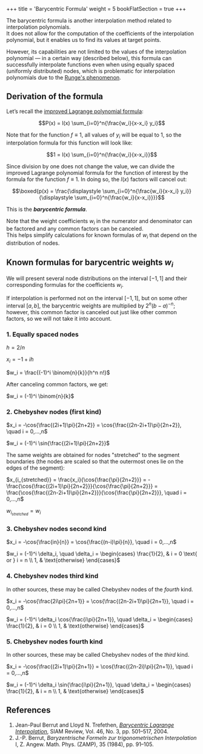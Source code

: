 +++
title = 'Barycentric Formula'
weight = 5
bookFlatSection = true
+++

The barycentric formula is another interpolation method related to interpolation polynomials.\
It does not allow for the computation of the coefficients of the interpolation polynomial, but it enables us to find its values at target points.

However, its capabilities are not limited to the values of the interpolation polynomial — in a certain way (described below), this formula can successfully interpolate functions even when using equally spaced (uniformly distributed) nodes, which is problematic for interpolation polynomials due to the [Runge's phenomenon](https://en.wikipedia.org/wiki/Runge%27s_phenomenon).

## Derivation of the formula

Let’s recall the [improved Lagrange polynomial formula](../polynomials/imp_lagrange.md):

$$P(x) = l(x) \sum_{i=0}^n{\frac{w_i}{x-x_i} y_i}$$

Note that for the function $f \equiv 1$, all values of $y_i$ will be equal to 1, so the interpolation formula for this function will look like:

$$1 = l(x) \sum_{i=0}^n{\frac{w_i}{x-x_i}}$$

Since division by one does not change the value, we can divide the improved Lagrange polynomial formula for the function of interest by the formula for the function $f \equiv 1$. In doing so, the $l(x)$ factors will cancel out:

$$\boxed{p(x) = \frac{\displaystyle \sum_{i=0}^n{\frac{w_i}{x-x_i} y_i}}{\displaystyle \sum_{i=0}^n{\frac{w_i}{x-x_i}}}}$$

This is the ***barycentric formula***.

Note that the weight coefficients $w_i$ in the numerator and denominator can be factored and any common factors can be canceled.\
This helps simplify calculations for known formulas of $w_i$ that depend on the distribution of nodes.

## Known formulas for barycentric weights $w_i$

We will present several node distributions on the interval $[-1, 1]$ and their corresponding formulas for the coefficients $w_i$.

If interpolation is performed not on the interval $[-1, 1]$, but on some other interval $[a, b]$, the barycentric weights are multiplied by $2^n(b-a)^{-n}$; however, this common factor is canceled out just like other common factors, so we will not take it into account.

### 1. Equally spaced nodes

$h = 2/n$

$x_i = -1 + ih$

$w_i = \frac{(-1)^i \binom{n}{k}}{h^n n!}$

After canceling common factors, we get:

$w_i = (-1)^i \binom{n}{k}$

### 2. Chebyshev nodes (first kind)

$x_i = -\cos{\frac{(2i+1)\pi}{2n+2}} = \cos{\frac{(2n-2i+1)\pi}{2n+2}}, \quad i = 0,...,n$

$w_i = (-1)^i \sin{\frac{(2i+1)\pi}{2n+2}}$

The same weights are obtained for nodes "stretched" to the segment boundaries (the nodes are scaled so that the outermost ones lie on the edges of the segment):

$x_{i_{stretched}} = \frac{x_i}{\cos{\frac{\pi}{2n+2}}} = -
\frac{\cos{\frac{(2i+1)\pi}{2n+2}}}{\cos{\frac{\pi}{2n+2}}} = \frac{\cos{\frac{(2n-2i+1)\pi}{2n+2}}}{\cos{\frac{\pi}{2n+2}}}, \quad i = 0,...,n$

$w_{i_{stretched}} = w_i$

### 3. Chebyshev nodes second kind

$x_i = -\cos{\frac{in}{n}} = \cos{\frac{(n-i)\pi}{n}}, \quad i = 0,...,n$

$w_i = (-1)^i \delta_i, \quad \delta_i =
\begin{cases}
	\frac{1}{2}, & i = 0 \text{ or } i = n \\
	1, & \text{otherwise}
\end{cases}$

### 4. Chebyshev nodes third kind

In other sources, these may be called Chebyshev nodes of the *fourth* kind.

$x_i = -\cos{\frac{2i\pi}{2n+1}} = \cos{\frac{(2n-2i+1)\pi}{2n+1}}, \quad i = 0,...,n$

$w_i = (-1)^i \delta_i \cos{\frac{i\pi}{2n+1}}, \quad \delta_i =
\begin{cases}
	\frac{1}{2}, & i = 0 \\
	1, & \text{otherwise}
\end{cases}$

### 5. Chebyshev nodes fourth kind

In other sources, these may be called Chebyshev nodes of the *third* kind.

$x_i = -\cos{\frac{(2i+1)\pi}{2n+1}} = \cos{\frac{(2n-2i)\pi}{2n+1}}, \quad i = 0,...,n$

$w_i = (-1)^i \delta_i \sin{\frac{i\pi}{2n+1}}, \quad \delta_i =
\begin{cases}
	\frac{1}{2}, & i = n \\
	1, & \text{otherwise}
\end{cases}$

## References

1. Jean-Paul Berrut and Lloyd N. Trefethen, [*Barycentric Lagrange Interpolation*](https://people.maths.ox.ac.uk/trefethen/barycentric.pdf), SIAM Review, Vol. 46, No. 3, pp. 501–517, 2004.
2. J.-P. Berrut, *Baryzentrische Formeln zur trigonometrischen Interpolation* I, Z. Angew. Math. Phys. (ZAMP), 35 (1984), pp. 91–105.